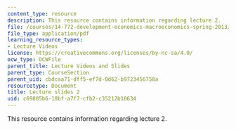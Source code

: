 ```yaml
---
content_type: resource
description: This resource contains information regarding lecture 2.
file: /courses/14-772-development-economics-macroeconomics-spring-2013/c69885b618bfa7f7cfb2c35212b10634_MIT14_722S13_lecture2.pdf
file_type: application/pdf
learning_resource_types:
- Lecture Videos
license: https://creativecommons.org/licenses/by-nc-sa/4.0/
ocw_type: OCWFile
parent_title: Lecture Videos and Slides
parent_type: CourseSection
parent_uid: cbdcaa71-dff5-ef7d-0d62-b9723456758a
resourcetype: Document
title: Lecture slides 2
uid: c69885b6-18bf-a7f7-cfb2-c35212b10634
---
```

This resource contains information regarding lecture 2.